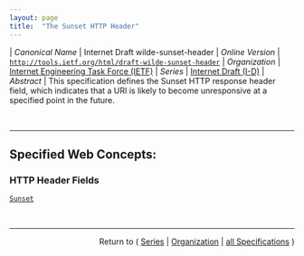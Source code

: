 ```yaml
---
layout: page
title:  "The Sunset HTTP Header"
---
```


| *Canonical Name* | Internet Draft wilde-sunset-header
| *Online Version* | [`http://tools.ietf.org/html/draft-wilde-sunset-header`](http://tools.ietf.org/html/draft-wilde-sunset-header)
| *Organization* | [Internet Engineering Task Force (IETF)](..  "List of specification series by this organization")
| *Series* | [Internet Draft (I-D)](.  "List of specifications in this series")
| *Abstract* | This specification defines the Sunset HTTP response header field, which indicates that a URI is likely to become unresponsive at a specified point in the future.

<br/>
<hr/>

## Specified Web Concepts:

### HTTP Header Fields

[`Sunset`](/concepts/http-header/Sunset "The Sunset HTTP response header field allows a server to communicate the fact that a resource is expected to become unresponsive at a specific point in time. It provides information for clients which they can use to control their usage of the resource. The Sunset header contains a single timestamp which advertises the point in time when the resource is expected to become unresponsive.")



<br/>
<hr/>

<p style="text-align: right">Return to ( <a href="./">Series</a> | <a href="../">Organization</a> | <a href="../../">all Specifications</a> )</p>